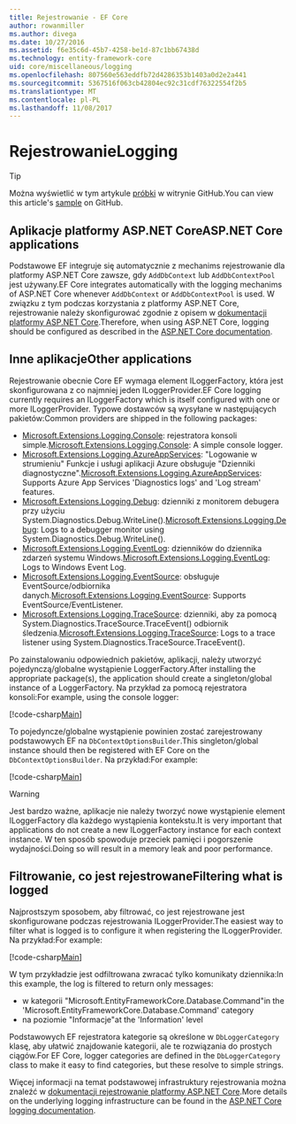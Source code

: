 ```yaml
---
title: Rejestrowanie - EF Core
author: rowanmiller
ms.author: divega
ms.date: 10/27/2016
ms.assetid: f6e35c6d-45b7-4258-be1d-87c1bb67438d
ms.technology: entity-framework-core
uid: core/miscellaneous/logging
ms.openlocfilehash: 807560e563eddfb72d4286353b1403a0d2e2a441
ms.sourcegitcommit: 5367516f063cb42804ec92c31cdf76322554f2b5
ms.translationtype: MT
ms.contentlocale: pl-PL
ms.lasthandoff: 11/08/2017
---
```

# <a name="logging"></a><span data-ttu-id="80d38-102">Rejestrowanie</span><span class="sxs-lookup"><span data-stu-id="80d38-102">Logging</span></span>

> [!TIP]  
> <span data-ttu-id="80d38-103">Można wyświetlić w tym artykule [próbki](https://github.com/aspnet/EntityFramework.Docs/tree/master/samples/core/Miscellaneous/Logging) w witrynie GitHub.</span><span class="sxs-lookup"><span data-stu-id="80d38-103">You can view this article's [sample](https://github.com/aspnet/EntityFramework.Docs/tree/master/samples/core/Miscellaneous/Logging) on GitHub.</span></span>

## <a name="aspnet-core-applications"></a><span data-ttu-id="80d38-104">Aplikacje platformy ASP.NET Core</span><span class="sxs-lookup"><span data-stu-id="80d38-104">ASP.NET Core applications</span></span>

<span data-ttu-id="80d38-105">Podstawowe EF integruje się automatycznie z mechanims rejestrowanie dla platformy ASP.NET Core zawsze, gdy `AddDbContext` lub `AddDbContextPool` jest używany.</span><span class="sxs-lookup"><span data-stu-id="80d38-105">EF Core integrates automatically with the logging mechanims of ASP.NET Core whenever `AddDbContext` or `AddDbContextPool` is used.</span></span> <span data-ttu-id="80d38-106">W związku z tym podczas korzystania z platformy ASP.NET Core, rejestrowanie należy skonfigurować zgodnie z opisem w [dokumentacji platformy ASP.NET Core](https://docs.microsoft.com/en-us/aspnet/core/fundamentals/logging?tabs=aspnetcore2x).</span><span class="sxs-lookup"><span data-stu-id="80d38-106">Therefore, when using ASP.NET Core, logging should be configured as described in the [ASP.NET Core documentation](https://docs.microsoft.com/en-us/aspnet/core/fundamentals/logging?tabs=aspnetcore2x).</span></span>

## <a name="other-applications"></a><span data-ttu-id="80d38-107">Inne aplikacje</span><span class="sxs-lookup"><span data-stu-id="80d38-107">Other applications</span></span>

<span data-ttu-id="80d38-108">Rejestrowanie obecnie Core EF wymaga element ILoggerFactory, która jest skonfigurowana z co najmniej jeden ILoggerProvider.</span><span class="sxs-lookup"><span data-stu-id="80d38-108">EF Core logging currently requires an ILoggerFactory which is itself configured with one or more ILoggerProvider.</span></span> <span data-ttu-id="80d38-109">Typowe dostawców są wysyłane w następujących pakietów:</span><span class="sxs-lookup"><span data-stu-id="80d38-109">Common providers are shipped in the following packages:</span></span>

* <span data-ttu-id="80d38-110">[Microsoft.Extensions.Logging.Console](https://www.nuget.org/packages/Microsoft.Extensions.Logging.Console/): rejestratora konsoli simple.</span><span class="sxs-lookup"><span data-stu-id="80d38-110">[Microsoft.Extensions.Logging.Console](https://www.nuget.org/packages/Microsoft.Extensions.Logging.Console/): A simple console logger.</span></span>
* <span data-ttu-id="80d38-111">[Microsoft.Extensions.Logging.AzureAppServices](https://www.nuget.org/packages/Microsoft.Extensions.Logging.AzureAppServices/): "Logowanie w strumieniu" Funkcje i usługi aplikacji Azure obsługuje "Dzienniki diagnostyczne".</span><span class="sxs-lookup"><span data-stu-id="80d38-111">[Microsoft.Extensions.Logging.AzureAppServices](https://www.nuget.org/packages/Microsoft.Extensions.Logging.AzureAppServices/): Supports Azure App Services 'Diagnostics logs' and 'Log stream' features.</span></span>
* <span data-ttu-id="80d38-112">[Microsoft.Extensions.Logging.Debug](https://www.nuget.org/packages/Microsoft.Extensions.Logging.Debug/): dzienniki z monitorem debugera przy użyciu System.Diagnostics.Debug.WriteLine().</span><span class="sxs-lookup"><span data-stu-id="80d38-112">[Microsoft.Extensions.Logging.Debug](https://www.nuget.org/packages/Microsoft.Extensions.Logging.Debug/): Logs to a debugger monitor using System.Diagnostics.Debug.WriteLine().</span></span>
* <span data-ttu-id="80d38-113">[Microsoft.Extensions.Logging.EventLog](https://www.nuget.org/packages/Microsoft.Extensions.Logging.EventLog/): dzienników do dziennika zdarzeń systemu Windows.</span><span class="sxs-lookup"><span data-stu-id="80d38-113">[Microsoft.Extensions.Logging.EventLog](https://www.nuget.org/packages/Microsoft.Extensions.Logging.EventLog/): Logs to Windows Event Log.</span></span>
* <span data-ttu-id="80d38-114">[Microsoft.Extensions.Logging.EventSource](https://www.nuget.org/packages/Microsoft.Extensions.Logging.EventSource/): obsługuje EventSource/odbiornika danych.</span><span class="sxs-lookup"><span data-stu-id="80d38-114">[Microsoft.Extensions.Logging.EventSource](https://www.nuget.org/packages/Microsoft.Extensions.Logging.EventSource/): Supports EventSource/EventListener.</span></span>
* <span data-ttu-id="80d38-115">[Microsoft.Extensions.Logging.TraceSource](https://www.nuget.org/packages/Microsoft.Extensions.Logging.TraceSource/): dzienniki, aby za pomocą System.Diagnostics.TraceSource.TraceEvent() odbiornik śledzenia.</span><span class="sxs-lookup"><span data-stu-id="80d38-115">[Microsoft.Extensions.Logging.TraceSource](https://www.nuget.org/packages/Microsoft.Extensions.Logging.TraceSource/): Logs to a trace listener using System.Diagnostics.TraceSource.TraceEvent().</span></span>

<span data-ttu-id="80d38-116">Po zainstalowaniu odpowiednich pakietów, aplikacji, należy utworzyć pojedynczą/globalne wystąpienie LoggerFactory.</span><span class="sxs-lookup"><span data-stu-id="80d38-116">After installing the appropriate package(s), the application should create a singleton/global instance of a LoggerFactory.</span></span> <span data-ttu-id="80d38-117">Na przykład za pomocą rejestratora konsoli:</span><span class="sxs-lookup"><span data-stu-id="80d38-117">For example, using the console logger:</span></span>

[!code-csharp[Main](../../../samples/core/Miscellaneous/Logging/Logging/BloggingContext.cs#DefineLoggerFactory)]

<span data-ttu-id="80d38-118">To pojedyncze/globalne wystąpienie powinien zostać zarejestrowany podstawowych EF na `DbContextOptionsBuilder`.</span><span class="sxs-lookup"><span data-stu-id="80d38-118">This singleton/global instance should then be registered with EF Core on the `DbContextOptionsBuilder`.</span></span> <span data-ttu-id="80d38-119">Na przykład:</span><span class="sxs-lookup"><span data-stu-id="80d38-119">For example:</span></span>

[!code-csharp[Main](../../../samples/core/Miscellaneous/Logging/Logging/BloggingContext.cs#RegisterLoggerFactory)]

> [!WARNING]
> <span data-ttu-id="80d38-120">Jest bardzo ważne, aplikacje nie należy tworzyć nowe wystąpienie element ILoggerFactory dla każdego wystąpienia kontekstu.</span><span class="sxs-lookup"><span data-stu-id="80d38-120">It is very important that applications do not create a new ILoggerFactory instance for each context instance.</span></span> <span data-ttu-id="80d38-121">W ten sposób spowoduje przeciek pamięci i pogorszenie wydajności.</span><span class="sxs-lookup"><span data-stu-id="80d38-121">Doing so will result in a memory leak and poor performance.</span></span>

## <a name="filtering-what-is-logged"></a><span data-ttu-id="80d38-122">Filtrowanie, co jest rejestrowane</span><span class="sxs-lookup"><span data-stu-id="80d38-122">Filtering what is logged</span></span>

<span data-ttu-id="80d38-123">Najprostszym sposobem, aby filtrować, co jest rejestrowane jest skonfigurowane podczas rejestrowania ILoggerProvider.</span><span class="sxs-lookup"><span data-stu-id="80d38-123">The easiest way to filter what is logged is to configure it when registering the ILoggerProvider.</span></span> <span data-ttu-id="80d38-124">Na przykład:</span><span class="sxs-lookup"><span data-stu-id="80d38-124">For example:</span></span>

[!code-csharp[Main](../../../samples/core/Miscellaneous/Logging/Logging/BloggingContextWithFiltering.cs#DefineLoggerFactory)]

<span data-ttu-id="80d38-125">W tym przykładzie jest odfiltrowana zwracać tylko komunikaty dziennika:</span><span class="sxs-lookup"><span data-stu-id="80d38-125">In this example, the log is filtered to return only messages:</span></span>
 * <span data-ttu-id="80d38-126">w kategorii "Microsoft.EntityFrameworkCore.Database.Command"</span><span class="sxs-lookup"><span data-stu-id="80d38-126">in the 'Microsoft.EntityFrameworkCore.Database.Command' category</span></span>
 * <span data-ttu-id="80d38-127">na poziomie "Informacje"</span><span class="sxs-lookup"><span data-stu-id="80d38-127">at the 'Information' level</span></span>

<span data-ttu-id="80d38-128">Podstawowych EF rejestratora kategorie są określone w `DbLoggerCategory` klasę, aby ułatwić znajdowanie kategorii, ale te rozwiązania do prostych ciągów.</span><span class="sxs-lookup"><span data-stu-id="80d38-128">For EF Core, logger categories are defined in the `DbLoggerCategory` class to make it easy to find categories, but these resolve to simple strings.</span></span>

<span data-ttu-id="80d38-129">Więcej informacji na temat podstawowej infrastruktury rejestrowania można znaleźć w [dokumentacji rejestrowanie platformy ASP.NET Core](https://docs.microsoft.com/en-us/aspnet/core/fundamentals/logging?tabs=aspnetcore2x).</span><span class="sxs-lookup"><span data-stu-id="80d38-129">More details on the underlying logging infrastructure can be found in the [ASP.NET Core logging documentation](https://docs.microsoft.com/en-us/aspnet/core/fundamentals/logging?tabs=aspnetcore2x).</span></span>